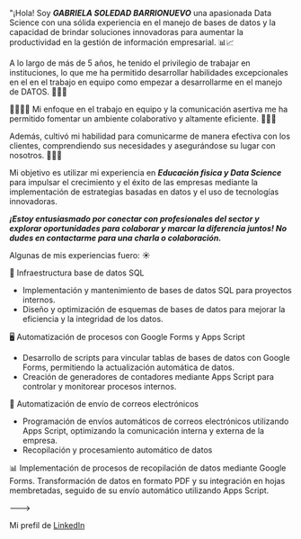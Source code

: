 "¡Hola! Soy **_GABRIELA SOLEDAD BARRIONUEVO_** una apasionada  Data Science con una sólida experiencia en el manejo de bases de datos y la capacidad de brindar soluciones innovadoras para aumentar la productividad en la gestión de información empresarial. 📊📈

A lo largo de más de 5 años, he tenido el privilegio de trabajar en instituciones, lo que me ha permitido desarrollar habilidades excepcionales en el en el trabajo en equipo como empezar a desarrollarme en el manejo de DATOS.  🏋🏻‍♀️

👨‍👩‍👧‍👦 Mi enfoque en el trabajo en equipo y la comunicación asertiva me ha permitido fomentar un ambiente colaborativo y altamente eficiente. 🧏🏻‍♀️

Además, cultivó mi habilidad para comunicarme de manera efectiva con los clientes, comprendiendo sus necesidades y asegurándose su lugar con nosotros. 🧍🏻‍♀️

Mi objetivo es utilizar mi experiencia en **_Educación fisica y Data Science_**  para impulsar el crecimiento y el éxito de las empresas mediante la implementación de estrategias basadas en datos y el uso de tecnologías innovadoras.

**_¡Estoy entusiasmado por conectar con profesionales del sector y explorar oportunidades para colaborar y marcar la diferencia juntos! No dudes en contactarme para una charla o colaboración._**

Algunas de mis experiencias fuero: ☀️

🏢 Infraestructura base de datos SQL

- Implementación y mantenimiento de bases de datos SQL para proyectos internos.
- Diseño y optimización de esquemas de bases de datos para mejorar la eficiencia y la integridad de los datos.
  
🖥️ Automatización de procesos con Google Forms y Apps Script

- Desarrollo de scripts para vincular tablas de bases de datos con Google Forms, permitiendo la actualización automática de datos.
- Creación de generadores de contadores mediante Apps Script para controlar y monitorear procesos internos.
  
📨 Automatización de envío de correos electrónicos

- Programación de envíos automáticos de correos electrónicos utilizando Apps Script, optimizando la comunicación interna y externa de la empresa.
- Recopilación y procesamiento automático de datos

📊 Implementación de procesos de recopilación de datos mediante Google Forms.
Transformación de datos en formato PDF y su integración en hojas membretadas, seguido de su envío automático utilizando Apps Script.

--->

Mi prefil de [LinkedIn](https://www.linkedin.com/in/gabriela-soledad-barrionuevo-a57449249)

